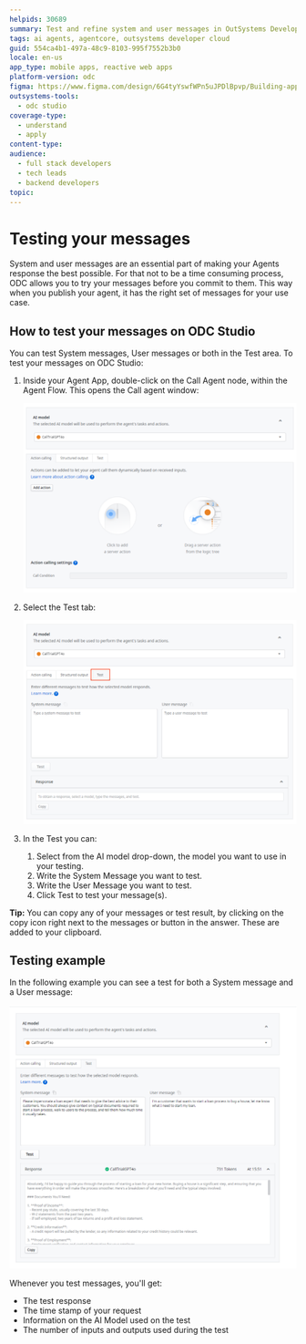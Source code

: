 ```yaml
---
helpids: 30689
summary: Test and refine system and user messages in OutSystems Developer Cloud (ODC) easily using ODC Studio's Test area to ensure effective agent communication.
tags: ai agents, agentcore, outsystems developer cloud
guid: 554ca4b1-497a-48c9-8103-995f7552b3b0
locale: en-us
app_type: mobile apps, reactive web apps
platform-version: odc
figma: https://www.figma.com/design/6G4tyYswfWPn5uJPDlBpvp/Building-apps?m=auto&node-id=8094-10&t=Y0y0hUAqxmoUyzXm-1
outsystems-tools:
  - odc studio
coverage-type:
  - understand
  - apply
content-type:
audience:
  - full stack developers
  - tech leads
  - backend developers
topic:
---
```

# Testing your messages

System and user messages are an essential part of making your Agents response the best possible. For that not to be a time consuming process, ODC allows you to try your messages before you commit to them. This way when you publish your agent, it has the right set of messages for your use case.

## How to test your messages on ODC Studio

You can test System messages, User messages or both in the Test area. To test your messages on ODC Studio:

1. Inside your Agent App, double-click on the Call Agent node, within the Agent Flow. This opens the Call agent window:

    ![Screenshot of the Call Agent window in ODC Studio showing the AI model selection.](images/ai-model-odcs.png "Call Agent Window in ODC Studio")

1. Select the Test tab:

    ![Screenshot of the Test tab in ODC Studio where users can enter system and user messages to test.](images/test-prompt-odcs.png "Test Tab in ODC Studio")

1. In the Test you can:

    1. Select from the AI model drop-down, the model you want to use in your testing.
    1. Write the System Message you want to test.
    1. Write the User Message you want to test.
    1. Click Test to test your message(s).

**Tip:** You can copy any of your messages or test result, by clicking on the copy icon right next to the messages or button in the answer. These are added to your clipboard.

## Testing example

In the following example you can see a test for both a System message and a User message:

![Screenshot of a testing example in ODC Studio showing system and user messages with the AI model response.](images/test-example-odcs.png "Testing Example in ODC Studio")

Whenever you test messages, you'll get:

* The test response
* The time stamp of your request
* Information on the AI Model used on the test
* The number of inputs and outputs used during the test
